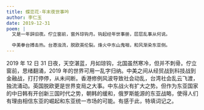 ```yaml
---
title: 蝶恋花·年末夜世事吟
author: 李仁玉
date: 2019-12-31
poem: |
  又是一年辞旧夜。佇立窗前，窗外琼钩月。钩起经年世事册，层层乱事从何说。

  中美拳台搏击热。台港浊流，脱欧英伦裂。烽火中东山鬼咽，和风渐染东亚侧。
---
```


2019 年 12 日 31 日夜，天空湛蓝，月如琼钩，北国虽然寒冷，但并不刺骨。佇立窗前，思绪翻涌，2019 年的世界可用一乱字归纳。中美之间从经贸战到科技战到金融战，打打停停，从未间断。香港修例风波导致社会动乱，台湾社会乱云飞渡，独流涌动。英国脱欧更是世界变局之大事。中东战火有扩大之势。但作为东亚国家的中日韩有开创新三国时代之势，朝韩的缓和，俄罗斯能源的东亚战略，使得人们有理由相信东亚的崛起和东亚统一市场的可能。有感于此，特填词记之。
